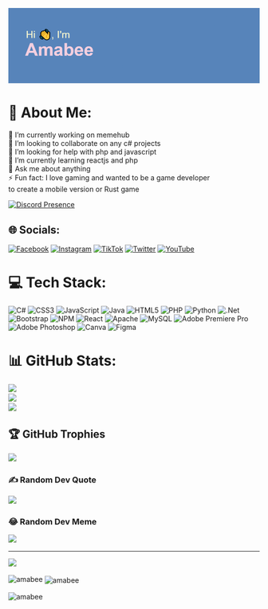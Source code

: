 ![MasterHead](https://github.com/amabee/amabee/blob/main/header.png)
# 💫 About Me:
🔭 I’m currently working on memehub<br>👯 I’m looking to collaborate on any c# projects<br>🤝 I’m looking for help with php and javascript<br>🌱 I’m currently learning reactjs and php<br>💬 Ask me about anything<br>⚡ Fun fact: I love gaming and wanted to be a game developer<br>to create a mobile version or Rust game

[![Discord Presence](https://lanyard.kyrie25.me/api/468657454046248972)](https://discord.com/users/468657454046248972)

## 🌐 Socials:
[![Facebook](https://img.shields.io/badge/Facebook-%231877F2.svg?logo=Facebook&logoColor=white)](https://facebook.com/cocomelon.pan) [![Instagram](https://img.shields.io/badge/Instagram-%23E4405F.svg?logo=Instagram&logoColor=white)](https://instagram.com/angelzm_) [![TikTok](https://img.shields.io/badge/TikTok-%23000000.svg?logo=TikTok&logoColor=white)](https://tiktok.com/@midormeep0) [![Twitter](https://img.shields.io/badge/Twitter-%231DA1F2.svg?logo=Twitter&logoColor=white)](https://twitter.com/yoshino.ck) [![YouTube](https://img.shields.io/badge/YouTube-%23FF0000.svg?logo=YouTube&logoColor=white)](https://www.youtube.com/UC1bv7o_rnyVP9P_8VpGNYLw)


# 💻 Tech Stack:
![C#](https://img.shields.io/badge/c%23-%23239120.svg?style=for-the-badge&logo=c-sharp&logoColor=white) ![CSS3](https://img.shields.io/badge/css3-%231572B6.svg?style=for-the-badge&logo=css3&logoColor=white) ![JavaScript](https://img.shields.io/badge/javascript-%23323330.svg?style=for-the-badge&logo=javascript&logoColor=%23F7DF1E) ![Java](https://img.shields.io/badge/java-%23ED8B00.svg?style=for-the-badge&logo=java&logoColor=white) ![HTML5](https://img.shields.io/badge/html5-%23E34F26.svg?style=for-the-badge&logo=html5&logoColor=white) ![PHP](https://img.shields.io/badge/php-%23777BB4.svg?style=for-the-badge&logo=php&logoColor=white) ![Python](https://img.shields.io/badge/python-3670A0?style=for-the-badge&logo=python&logoColor=ffdd54) ![.Net](https://img.shields.io/badge/.NET-5C2D91?style=for-the-badge&logo=.net&logoColor=white) ![Bootstrap](https://img.shields.io/badge/bootstrap-%23563D7C.svg?style=for-the-badge&logo=bootstrap&logoColor=white) ![NPM](https://img.shields.io/badge/NPM-%23000000.svg?style=for-the-badge&logo=npm&logoColor=white) ![React](https://img.shields.io/badge/react-%2320232a.svg?style=for-the-badge&logo=react&logoColor=%2361DAFB) ![Apache](https://img.shields.io/badge/apache-%23D42029.svg?style=for-the-badge&logo=apache&logoColor=white) ![MySQL](https://img.shields.io/badge/mysql-%2300f.svg?style=for-the-badge&logo=mysql&logoColor=white) ![Adobe Premiere Pro](https://img.shields.io/badge/Adobe%20Premiere%20Pro-9999FF.svg?style=for-the-badge&logo=Adobe%20Premiere%20Pro&logoColor=white) ![Adobe Photoshop](https://img.shields.io/badge/adobephotoshop-%2331A8FF.svg?style=for-the-badge&logo=adobephotoshop&logoColor=white) ![Canva](https://img.shields.io/badge/Canva-%2300C4CC.svg?style=for-the-badge&logo=Canva&logoColor=white) 	![Figma](https://img.shields.io/badge/figma-%23F24E1E.svg?style=for-the-badge&logo=figma&logoColor=white)
# 📊 GitHub Stats:
![](https://github-readme-stats.vercel.app/api?username=amabee&theme=dark&hide_border=false&include_all_commits=false&count_private=false)<br/>
![](https://github-readme-streak-stats.herokuapp.com/?user=amabee&theme=dark&hide_border=false)<br/>
![](https://github-readme-stats.vercel.app/api/top-langs/?username=amabee&theme=dark&hide_border=false&include_all_commits=false&count_private=false&layout=compact)

## 🏆 GitHub Trophies
![](https://github-profile-trophy.vercel.app/?username=amabee&theme=discord&no-frame=false&no-bg=false&margin-w=4)

### ✍️ Random Dev Quote
![](https://quotes-github-readme.vercel.app/api?type=horizontal&theme=tokyonight)

### 😂 Random Dev Meme
<img src="https://random-memer.herokuapp.com/" width="512px"/>

---
[![](https://visitcount.itsvg.in/api?id=amabee&icon=0&color=1)](https://visitcount.itsvg.in)

<p><img align="left" src="https://github-readme-stats.vercel.app/api/top-langs?username=amabee&show_icons=true&locale=en&layout=compact" alt="amabee" /></p>

<p>&nbsp;<img align="center" src="https://github-readme-stats.vercel.app/api?username=amabee&show_icons=true&locale=en" alt="amabee" /></p>

<p><img align="center" src="https://github-readme-streak-stats.herokuapp.com/?user=amabee&" alt="amabee" /></p>
